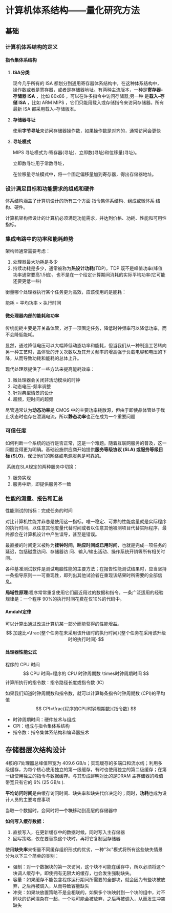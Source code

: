 # 计算机体系结构——量化研究方法

## 基础

### 计算机体系结构的定义

#### 指令集体系结构

1. **ISA分类**

   现今几乎所有的 ISA 都划分到通用寄存器体系结构中，在这种体系结构中， 操作数或者是寄存器，或者是存储器地址。有两种主流版本，一种是**寄存器-存储器 ISA** ，比如 80x86 ，可以在许多指令中访问存储器;另一种 是**载入-存储 ISA** ，比如 ARM MIPS ，它们只能用载入或存储指令来访问存储器。所有最新 ISA 都采用载入-存储版本。

2. **存储器寻址**

   使用**字节寻址**来访问存储器操作数，如果操作数是对齐的，通常访问会更快

3. **寻址模式**

   MIPS 寻址模式为:寄存器(寻址)、立即数(寻址)和位移量(寻址)。

   立即数寻址用于常数寻址，

   在位移量寻址模式中，将一个固定偏移量加到寄存器，得出存储器地址。





### 设计满足目标和功能需求的组成和硬件

体系结构涵盖了计算机设计的所有三个方面 指令集体系结构、组成或微体系 结构、硬件。

计算机架构师设计的计算机必须满足功能需求，并达到价格、功耗、性能和可用性指标。



### 集成电路中的功率和能耗趋势

架构师通常需要考虑：

1. 处理器最大功耗是多少
2. 持续功耗是多少，通常被称为**热设计功耗**(TDP)，TDP 既不是峰值功率(峰值功率通常要高1.5倍)，也不是在一个给定计算期间消耗的实际平均功率(它可能还要更低一些)

衡量哪个处理器执行某个任务更为高效，应该使用的是能耗：

能耗 = 平均功率 $\times$ 执行时间



#### 微处理器内部的能耗和功率

传统能耗主要是开关晶体管，对于一项固定任务，降低时钟频率可以降低功率，而不会降低能耗。

显然，通过降低电压可以大幅降低动态功率和能耗，但当我们从一种制造工艺转向另一种工艺时，晶体管的开关次数以及其开关频率的增高强于负载电容和电压的下降，从而导致功耗和能耗的总体上升。

现代处理器提供了一些方法来提高能耗效率：

1. 微处理器会关闭非活动模块的时钟
2. 动态电压-频率调整
3. 针对典型情景的设计
4. 超频，短时间的超频



尽管通常认为**动态功率**是 CMOS 中的主要功率耗散源，但由于即使品体管处于截止状态时也存在泄漏电流，所以**静态功率**也正在成为一个重要问题



### 可信任度

​	如何判断一个系统的运行是否正常，这是一个难题。随着互联网服务的普及，这一问题变得更为明确。基础设施供应商开始提供**服务等级协议 (SLA) 或服务等级目标 (SLO)**，保证他们的网络或电源服务是可靠的。

​	系统在SLA规定的两种服务中切换：

1. 服务实现
2. 服务中断，即提供服务不一致



### 性能的测量、报告和汇总

性能测试的指标：完成任务的时间

对比计算机性能并非总是使用这一指标。唯一稳定、可靠的性能度量就是实际程序的执行时间，以任意其他度量代替时间或者以任意其他被测项目代替实际程序，最终都会在计算机设计中产生误导，甚至是错误。

最直接的时间定义被称为**挂钟时间，晌应时间或已用时间**，也就是完成一项任务的延迟，包括磁盘访问、存储器访 问、输入/输出活动、操作系统开销等所有相关时间。



各种基准测试软件是测试电脑性能的主要方法；在报告性能测试结果时，应当坚持一条指导原则一一可重现性，即列出其他试验者在重现该结果时所需要的全部信息。 



**局域性原理**:程序常常重复使用它们最近用过的数据和指令。一条广泛适用的经验规律是：一个程序 90%的执行时间花费在仅10%的代码中。





#### Amdahl定律

可以计算出通过改进计算机某一部分而能获得的性能增益。
$$
加速比=\frac{整个任务在未采用该升级时的执行时间}{整个任务在采用该升级时的执行时间}
$$

#### 处理器性能公式

程序的 CPU 时间
$$
CPU 时间=程序的 CPU 时钟周期数 \times时钟周期时间
$$
计算所执行的指令数：指令路径长度或指令数 (IC)

如果我们知道时钟周期数和指令数，就可以计算每条指令时钟周期数 (CPI)的平均值
$$
CPI=\frac{程序的CPU时钟周期数}{指令数}
$$

- 时钟周期时间：硬件技术与组成
- CPI：组成与指令集体系结构
- 指令数：指令集体系结构和编译器技术



## 存储器层次结构设计

4核的i7处理器总峰值带宽为 409.6 GB/s；实现缓存的多端口和流水线；利用多级缓存，为每个核心使用独立的第一级缓存，有时也使用独立的第二级缓存；在第一级使用独立的指令与数据缓存。与其形成鲜明对比的是DRAM 主存储器的峰值带宽只有它的 6% (25 GB/s ). 

**平均访问时间**是由缓存访问时间、缺失率和缺失代价决定的；同时，**功耗**也成为设计人员的主要考虑事项

当取一个数据时，会同时将**一个块**移动到高层的存储器中



**如何写入缓存数据：**

1. 直接写入，在更新缓存中的数据时候，同时写入主存储器
2. 回写策略，仅在要替换这个块时，再将它复制回存储器



使用**缺失率**来衡量不同缓存组织形式的优劣，一种"3c"模式将所有这些缺失情景分为以下三个简单的类别：

- 强制：对一个数据块的第一次访问，这个块不可能在缓存中，所以必须将这个块调人缓存中。即使拥有无限大的缓存，也会发生强制缺失。
- 容量：如果缓存不能包含程序运行期间所需要的全部块，就会因为有些块被放弃，之后再被调入，从而导致容量缺失
- 冲突：如果块放置策略不是全相联的，如果多个块映射到一个块的组中，对不同块的访问混杂在一起，一个块可能会被放弃，之后再被调入，从而发生冲突缺失

